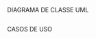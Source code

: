 DIAGRAMA DE CLASSE UML
<p align = center>
  <img width = "325" src"![LAIZA TRUYTS_Diagrama de Classes UML](https://user-images.githubusercontent.com/111503805/193067338-17d8afab-a818-45f0-af33-5163607d490a.png)"
</p>

CASOS DE USO
<p align = center>
  <img width = "325" src"![LAIZA TRUYTS_Diagrama de Uso](https://user-images.githubusercontent.com/111503805/193067344-d983eca1-be26-4596-88a1-9923a751ee99.png)"
</p>
